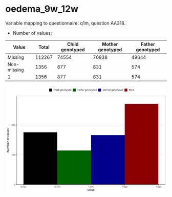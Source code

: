 # oedema_9w_12w
Variable mapping to questionnaire: q1m, question AA318.
- Number of values:

| Value | Total | Child genotyped | Mother genotyped | Father genotyped |
| ----- | ----- | --------------- | ---------------- | ---------------- |
| Missing | 112267 | 74554 | 70938 | 49644 |
| Non-missing | 1356 | 877 | 831 | 574 |
| 1 | 1356 | 877 | 831 | 574 |



![](oedema_9w_12w_n.png)



